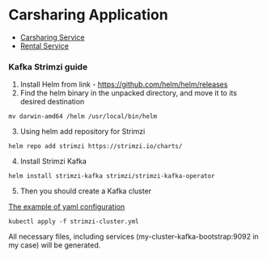 # Carsharing Application

* [Carsharing Service](https://github.com/vpetrovaa/carsharing)
* [Rental Service](https://github.com/vpetrovaa/rentals)


### Kafka Strimzi guide

1. Install Helm from link - https://github.com/helm/helm/releases
2. Find the helm binary in the unpacked directory, and move it to its desired destination
```
mv darwin-amd64 /helm /usr/local/bin/helm
```
3. Using helm add repository for Strimzi
```
helm repo add strimzi https://strimzi.io/charts/
```
4. Install Strimzi Kafka
```
helm install strimzi-kafka strimzi/strimzi-kafka-operator
```
5. Then you should create a Kafka cluster

[The example of yaml configuration](https://github.com/vpetrovaa/carsharing-k8s/blob/%233/infra/strimzi-cluster.yml)
```
kubectl apply -f strimzi-cluster.yml
```

All necessary files, including services (my-cluster-kafka-bootstrap:9092 in my case) will be generated.